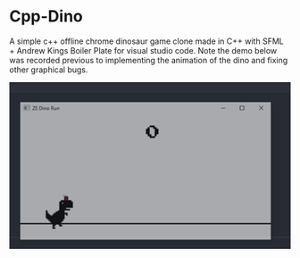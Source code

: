 # Cpp-Dino
A simple c++ offline chrome dinosaur game clone made in C++ with SFML + Andrew Kings Boiler Plate for visual studio code.
Note the demo below was recorded previous to implementing the animation of the dino and fixing other graphical bugs.

 ![Screenshot](gameDemo.gif)
